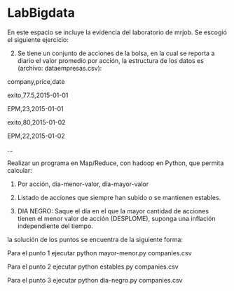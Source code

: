 # LabBigdata
En este espacio se incluye la evidencia del laboratorio de mrjob.
Se escogió el siguiente ejercicio:

2) Se tiene un conjunto de acciones de la bolsa, en la cual se reporta a diario el valor promedio por acción, la estructura de los datos es (archivo: dataempresas.csv):

company,price,date

exito,77.5,2015-01-01

EPM,23,2015-01-01

exito,80,2015-01-02

EPM,22,2015-01-02

…

Realizar un programa en Map/Reduce, con hadoop en Python, que permita calcular:

1. Por acción, dia-menor-valor, día-mayor-valor

2. Listado de acciones que siempre han subido o se mantienen estables.

3. DIA NEGRO: Saque el día en el que la mayor cantidad de acciones tienen el menor valor de acción (DESPLOME), suponga una inflación independiente del tiempo.

la solución de los puntos se encuentra de la siguiente forma:

Para el punto 1 ejecutar python mayor-menor.py companies.csv

Para el punto 2 ejecutar python estables.py companies.csv

Para el punto 3 ejecutar python dia-negro.py companies.csv
